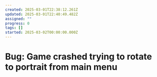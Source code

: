 ```yaml
---
created: 2025-03-01T22:38:12.261Z
updated: 2025-03-01T22:40:49.482Z
assigned: ""
progress: 0
tags: []
started: 2025-03-02T00:00:00.000Z
---
```


# Bug: Game crashed trying to rotate to portrait from main menu
